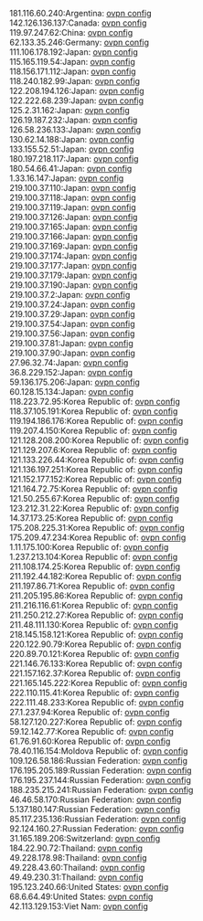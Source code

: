 181.116.60.240:Argentina: [ovpn config](vpn/181_116_60_240.ovpn)  
142.126.136.137:Canada: [ovpn config](vpn/142_126_136_137.ovpn)  
119.97.247.62:China: [ovpn config](vpn/119_97_247_62.ovpn)  
62.133.35.246:Germany: [ovpn config](vpn/62_133_35_246.ovpn)  
111.106.178.192:Japan: [ovpn config](vpn/111_106_178_192.ovpn)  
115.165.119.54:Japan: [ovpn config](vpn/115_165_119_54.ovpn)  
118.156.171.112:Japan: [ovpn config](vpn/118_156_171_112.ovpn)  
118.240.182.99:Japan: [ovpn config](vpn/118_240_182_99.ovpn)  
122.208.194.126:Japan: [ovpn config](vpn/122_208_194_126.ovpn)  
122.222.68.239:Japan: [ovpn config](vpn/122_222_68_239.ovpn)  
125.2.31.162:Japan: [ovpn config](vpn/125_2_31_162.ovpn)  
126.19.187.232:Japan: [ovpn config](vpn/126_19_187_232.ovpn)  
126.58.236.133:Japan: [ovpn config](vpn/126_58_236_133.ovpn)  
130.62.14.188:Japan: [ovpn config](vpn/130_62_14_188.ovpn)  
133.155.52.51:Japan: [ovpn config](vpn/133_155_52_51.ovpn)  
180.197.218.117:Japan: [ovpn config](vpn/180_197_218_117.ovpn)  
180.54.66.41:Japan: [ovpn config](vpn/180_54_66_41.ovpn)  
1.33.16.147:Japan: [ovpn config](vpn/1_33_16_147.ovpn)  
219.100.37.110:Japan: [ovpn config](vpn/219_100_37_110.ovpn)  
219.100.37.118:Japan: [ovpn config](vpn/219_100_37_118.ovpn)  
219.100.37.119:Japan: [ovpn config](vpn/219_100_37_119.ovpn)  
219.100.37.126:Japan: [ovpn config](vpn/219_100_37_126.ovpn)  
219.100.37.165:Japan: [ovpn config](vpn/219_100_37_165.ovpn)  
219.100.37.166:Japan: [ovpn config](vpn/219_100_37_166.ovpn)  
219.100.37.169:Japan: [ovpn config](vpn/219_100_37_169.ovpn)  
219.100.37.174:Japan: [ovpn config](vpn/219_100_37_174.ovpn)  
219.100.37.177:Japan: [ovpn config](vpn/219_100_37_177.ovpn)  
219.100.37.179:Japan: [ovpn config](vpn/219_100_37_179.ovpn)  
219.100.37.190:Japan: [ovpn config](vpn/219_100_37_190.ovpn)  
219.100.37.2:Japan: [ovpn config](vpn/219_100_37_2.ovpn)  
219.100.37.24:Japan: [ovpn config](vpn/219_100_37_24.ovpn)  
219.100.37.29:Japan: [ovpn config](vpn/219_100_37_29.ovpn)  
219.100.37.54:Japan: [ovpn config](vpn/219_100_37_54.ovpn)  
219.100.37.56:Japan: [ovpn config](vpn/219_100_37_56.ovpn)  
219.100.37.81:Japan: [ovpn config](vpn/219_100_37_81.ovpn)  
219.100.37.90:Japan: [ovpn config](vpn/219_100_37_90.ovpn)  
27.96.32.74:Japan: [ovpn config](vpn/27_96_32_74.ovpn)  
36.8.229.152:Japan: [ovpn config](vpn/36_8_229_152.ovpn)  
59.136.175.206:Japan: [ovpn config](vpn/59_136_175_206.ovpn)  
60.128.15.134:Japan: [ovpn config](vpn/60_128_15_134.ovpn)  
118.223.72.95:Korea Republic of: [ovpn config](vpn/118_223_72_95.ovpn)  
118.37.105.191:Korea Republic of: [ovpn config](vpn/118_37_105_191.ovpn)  
119.194.186.176:Korea Republic of: [ovpn config](vpn/119_194_186_176.ovpn)  
119.207.4.150:Korea Republic of: [ovpn config](vpn/119_207_4_150.ovpn)  
121.128.208.200:Korea Republic of: [ovpn config](vpn/121_128_208_200.ovpn)  
121.129.207.6:Korea Republic of: [ovpn config](vpn/121_129_207_6.ovpn)  
121.133.226.44:Korea Republic of: [ovpn config](vpn/121_133_226_44.ovpn)  
121.136.197.251:Korea Republic of: [ovpn config](vpn/121_136_197_251.ovpn)  
121.152.177.152:Korea Republic of: [ovpn config](vpn/121_152_177_152.ovpn)  
121.164.72.75:Korea Republic of: [ovpn config](vpn/121_164_72_75.ovpn)  
121.50.255.67:Korea Republic of: [ovpn config](vpn/121_50_255_67.ovpn)  
123.212.31.22:Korea Republic of: [ovpn config](vpn/123_212_31_22.ovpn)  
14.37.173.25:Korea Republic of: [ovpn config](vpn/14_37_173_25.ovpn)  
175.208.225.31:Korea Republic of: [ovpn config](vpn/175_208_225_31.ovpn)  
175.209.47.234:Korea Republic of: [ovpn config](vpn/175_209_47_234.ovpn)  
1.11.175.100:Korea Republic of: [ovpn config](vpn/1_11_175_100.ovpn)  
1.237.213.104:Korea Republic of: [ovpn config](vpn/1_237_213_104.ovpn)  
211.108.174.25:Korea Republic of: [ovpn config](vpn/211_108_174_25.ovpn)  
211.192.44.182:Korea Republic of: [ovpn config](vpn/211_192_44_182.ovpn)  
211.197.86.71:Korea Republic of: [ovpn config](vpn/211_197_86_71.ovpn)  
211.205.195.86:Korea Republic of: [ovpn config](vpn/211_205_195_86.ovpn)  
211.216.116.61:Korea Republic of: [ovpn config](vpn/211_216_116_61.ovpn)  
211.250.212.27:Korea Republic of: [ovpn config](vpn/211_250_212_27.ovpn)  
211.48.111.130:Korea Republic of: [ovpn config](vpn/211_48_111_130.ovpn)  
218.145.158.121:Korea Republic of: [ovpn config](vpn/218_145_158_121.ovpn)  
220.122.90.79:Korea Republic of: [ovpn config](vpn/220_122_90_79.ovpn)  
220.89.70.121:Korea Republic of: [ovpn config](vpn/220_89_70_121.ovpn)  
221.146.76.133:Korea Republic of: [ovpn config](vpn/221_146_76_133.ovpn)  
221.157.162.37:Korea Republic of: [ovpn config](vpn/221_157_162_37.ovpn)  
221.165.145.222:Korea Republic of: [ovpn config](vpn/221_165_145_222.ovpn)  
222.110.115.41:Korea Republic of: [ovpn config](vpn/222_110_115_41.ovpn)  
222.111.48.233:Korea Republic of: [ovpn config](vpn/222_111_48_233.ovpn)  
27.1.237.94:Korea Republic of: [ovpn config](vpn/27_1_237_94.ovpn)  
58.127.120.227:Korea Republic of: [ovpn config](vpn/58_127_120_227.ovpn)  
59.12.142.77:Korea Republic of: [ovpn config](vpn/59_12_142_77.ovpn)  
61.76.91.60:Korea Republic of: [ovpn config](vpn/61_76_91_60.ovpn)  
78.40.116.154:Moldova Republic of: [ovpn config](vpn/78_40_116_154.ovpn)  
109.126.58.186:Russian Federation: [ovpn config](vpn/109_126_58_186.ovpn)  
176.195.205.189:Russian Federation: [ovpn config](vpn/176_195_205_189.ovpn)  
176.195.237.144:Russian Federation: [ovpn config](vpn/176_195_237_144.ovpn)  
188.235.215.241:Russian Federation: [ovpn config](vpn/188_235_215_241.ovpn)  
46.46.58.170:Russian Federation: [ovpn config](vpn/46_46_58_170.ovpn)  
5.137.180.147:Russian Federation: [ovpn config](vpn/5_137_180_147.ovpn)  
85.117.235.136:Russian Federation: [ovpn config](vpn/85_117_235_136.ovpn)  
92.124.160.27:Russian Federation: [ovpn config](vpn/92_124_160_27.ovpn)  
31.165.189.206:Switzerland: [ovpn config](vpn/31_165_189_206.ovpn)  
184.22.90.72:Thailand: [ovpn config](vpn/184_22_90_72.ovpn)  
49.228.178.98:Thailand: [ovpn config](vpn/49_228_178_98.ovpn)  
49.228.43.60:Thailand: [ovpn config](vpn/49_228_43_60.ovpn)  
49.49.230.31:Thailand: [ovpn config](vpn/49_49_230_31.ovpn)  
195.123.240.66:United States: [ovpn config](vpn/195_123_240_66.ovpn)  
68.6.64.49:United States: [ovpn config](vpn/68_6_64_49.ovpn)  
42.113.129.153:Viet Nam: [ovpn config](vpn/42_113_129_153.ovpn)  
